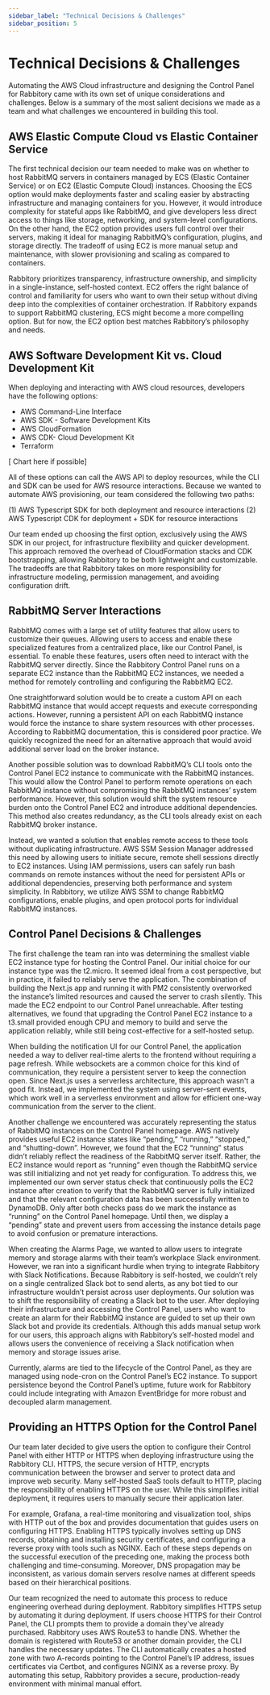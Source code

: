 ```yaml
---
sidebar_label: "Technical Decisions & Challenges"
sidebar_position: 5
---
```


# Technical Decisions & Challenges

Automating the AWS Cloud infrastructure and designing the Control Panel for Rabbitory came with its own set of unique considerations and challenges. Below is a summary of the most salient decisions we made as a team and what challenges we encountered in building this tool.

## AWS Elastic Compute Cloud vs Elastic Container Service

The first technical decision our team needed to make was on whether to host RabbitMQ servers in containers managed by ECS (Elastic Container Service) or on EC2 (Elastic Compute Cloud) instances. Choosing the ECS option would make deployments faster and scaling easier by abstracting infrastructure and managing containers for you. However, it would introduce complexity for stateful apps like RabbitMQ, and give developers less direct access to things like storage, networking, and system-level configurations. On the other hand, the EC2 option provides users full control over their servers, making it ideal for managing RabbitMQ’s configuration, plugins, and storage directly. The tradeoff of using EC2 is more manual setup and maintenance, with slower provisioning and scaling as compared to containers.

Rabbitory prioritizes transparency, infrastructure ownership, and simplicity in a single-instance, self-hosted context. EC2 offers the right balance of control and familiarity for users who want to own their setup without diving deep into the complexities of container orchestration. If Rabbitory expands to support RabbitMQ clustering, ECS might become a more compelling option. But for now, the EC2 option best matches Rabbitory’s philosophy and needs.

## AWS Software Development Kit vs. Cloud Development Kit

When deploying and interacting with AWS cloud resources, developers have the following options:

- AWS Command-Line Interface
- AWS SDK - Software Development Kits
- AWS CloudFormation
- AWS CDK- Cloud Development Kit
- Terraform

[ Chart here if possible]

All of these options can call the AWS API to deploy resources, while the CLI and SDK can be used for AWS resource interactions. Because we wanted to automate AWS provisioning, our team considered the following two paths:

(1) AWS Typescript SDK for both deployment and resource interactions
(2) AWS Typescript CDK for deployment + SDK for resource interactions

Our team ended up choosing the first option, exclusively using the AWS SDK in our project, for infrastructure flexibility and quicker development. This approach removed the overhead of CloudFormation stacks and CDK bootstrapping, allowing Rabbitory to be both lightweight and customizable. The tradeoffs are that Rabbitory takes on more responsibility for infrastructure modeling, permission management, and avoiding configuration drift.

## RabbitMQ Server Interactions

RabbitMQ comes with a large set of utility features that allow users to customize their queues. Allowing users to access and enable these specialized features from a centralized place, like our Control Panel, is essential. To enable these features, users often need to interact with the RabbitMQ server directly. Since the Rabbitory Control Panel runs on a separate EC2 instance than the RabbitMQ EC2 instances, we needed a method for remotely controlling and configuring the RabbitMQ EC2.

One straightforward solution would be to create a custom API on each RabbitMQ instance that would accept requests and execute corresponding actions. However, running a persistent API on each RabbitMQ instance would force the instance to share system resources with other processes. According to RabbitMQ documentation, this is considered poor practice. We quickly recognized the need for an alternative approach that would avoid additional server load on the broker instance.

Another possible solution was to download RabbitMQ’s CLI tools onto the Control Panel EC2 instance to communicate with the RabbitMQ instances. This would allow the Control Panel to perform remote operations on each RabbitMQ instance without compromising the RabbitMQ instances’ system performance. However, this solution would shift the system resource burden onto the Control Panel EC2 and introduce additional dependencies. This method also creates redundancy, as the CLI tools already exist on each RabbitMQ broker instance.

Instead, we wanted a solution that enables remote access to these tools without duplicating infrastructure. AWS SSM Session Manager addressed this need by allowing users to initiate secure, remote shell sessions directly to EC2 instances. Using IAM permissions, users can safely run bash commands on remote instances without the need for persistent APIs or additional dependencies, preserving both performance and system simplicity. In Rabbitory, we utilize AWS SSM to change RabbitMQ configurations, enable plugins, and open protocol ports for individual RabbitMQ instances.

## Control Panel Decisions & Challenges

The first challenge the team ran into was determining the smallest viable EC2 instance type for hosting the Control Panel. Our initial choice for our instance type was the t2.micro. It seemed ideal from a cost perspective, but in practice, it failed to reliably serve the application. The combination of building the Next.js app and running it with PM2 consistently overworked the instance’s limited resources and caused the server to crash silently. This made the EC2 endpoint to our Control Panel unreachable. After testing alternatives, we found that upgrading the Control Panel EC2 instance to a t3.small provided enough CPU and memory to build and serve the application reliably, while still being cost-effective for a self-hosted setup.

When building the notification UI for our Control Panel, the application needed a way to deliver real-time alerts to the frontend without requiring a page refresh. While websockets are a common choice for this kind of communication, they require a persistent server to keep the connection open. Since Next.js uses a serverless architecture, this approach wasn't a good fit. Instead, we implemented the system using server-sent events, which work well in a serverless environment and allow for efficient one-way communication from the server to the client.

Another challenge we encountered was accurately representing the status of RabbitMQ instances on the Control Panel homepage. AWS natively provides useful EC2 instance states like “pending,” “running,” “stopped,” and “shutting-down”. However, we found that the EC2 “running” status didn’t reliably reflect the readiness of the RabbitMQ server itself. Rather, the EC2 instance would report as “running” even though the RabbitMQ service was still initializing and not yet ready for configuration. To address this, we implemented our own server status check that continuously polls the EC2 instance after creation to verify that the RabbitMQ server is fully initialized and that the relevant configuration data has been successfully written to DynamoDB. Only after both checks pass do we mark the instance as “running” on the Control Panel homepage. Until then, we display a “pending” state and prevent users from accessing the instance details page to avoid confusion or premature interactions.

When creating the Alarms Page, we wanted to allow users to integrate memory and storage alarms with their team’s workplace Slack environment. However, we ran into a significant hurdle when trying to integrate Rabbitory with Slack Notifications. Because Rabbitory is self-hosted, we couldn’t rely on a single centralized Slack bot to send alerts, as any bot tied to our infrastructure wouldn’t persist across user deployments. Our solution was to shift the responsibility of creating a Slack bot to the user. After deploying their infrastructure and accessing the Control Panel, users who want to create an alarm for their RabbitMQ instance are guided to set up their own Slack bot and provide its credentials. Although this adds manual setup work for our users, this approach aligns with Rabbitory’s self-hosted model and allows users the convenience of receiving a Slack notification when memory and storage issues arise.

Currently, alarms are tied to the lifecycle of the Control Panel, as they are managed using node-cron on the Control Panel’s EC2 instance. To support persistence beyond the Control Panel’s uptime, future work for Rabbitory could include integrating with Amazon EventBridge for more robust and decoupled alarm management.

## Providing an HTTPS Option for the Control Panel

Our team later decided to give users the option to configure their Control Panel with either HTTP or HTTPS when deploying infrastructure using the Rabbitory CLI. HTTPS, the secure version of HTTP, encrypts communication between the browser and server to protect data and improve web security. Many self-hosted SaaS tools default to HTTP, placing the responsibility of enabling HTTPS on the user. While this simplifies initial deployment, it requires users to manually secure their application later.

For example, Grafana, a real-time monitoring and visualization tool, ships with HTTP out of the box and provides documentation that guides users on configuring HTTPS. Enabling HTTPS typically involves setting up DNS records, obtaining and installing security certificates, and configuring a reverse proxy with tools such as NGINX. Each of these steps depends on the successful execution of the preceding one, making the process both challenging and time-consuming. Moreover, DNS propagation may be inconsistent, as various domain servers resolve names at different speeds based on their hierarchical positions.

Our team recognized the need to automate this process to reduce engineering overhead during deployment. Rabbitory simplifies HTTPS setup by automating it during deployment. If users choose HTTPS for their Control Panel, the CLI prompts them to provide a domain they've already purchased. Rabbitory uses AWS Route53 to handle DNS. Whether the domain is registered with Route53 or another domain provider, the CLI handles the necessary updates. The CLI automatically creates a hosted zone with two A-records pointing to the Control Panel’s IP address, issues certificates via Certbot, and configures NGINX as a reverse proxy. By automating this setup, Rabbitory provides a secure, production-ready environment with minimal manual effort.

